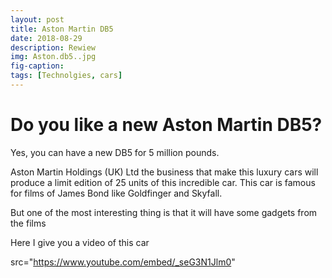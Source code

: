 ```yaml
---
layout: post
title: Aston Martin DB5
date: 2018-08-29
description: Rewiew
img: Aston.db5..jpg
fig-caption: 
tags: [Technolgies, cars]
---
```

# Do you like a new Aston Martin DB5?

Yes, you can have a new DB5 for 5 million pounds.

Aston Martin Holdings (UK) Ltd the business that make this luxury cars will produce a limit edition of 25 units of this incredible car.
This car is famous for films of James Bond like Goldfinger and Skyfall.

But one of the most interesting thing is that it will have some gadgets from the films

Here I give you a video of this car

 src="https://www.youtube.com/embed/_seG3N1Jlm0" 
